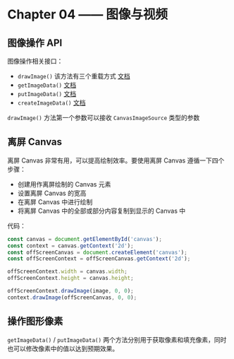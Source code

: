 # Chapter 04 —— 图像与视频


## 图像操作 API 

图像操作相关接口：

- `drawImage()` 该方法有三个重载方式 [文档](https://developer.mozilla.org/zh-CN/docs/Web/API/CanvasRenderingContext2D/drawImage)
- `getImageData()` [文档](https://developer.mozilla.org/zh-CN/docs/Web/API/CanvasRenderingContext2D/getImageData)
- `putImageData()` [文档](https://developer.mozilla.org/zh-CN/docs/Web/API/CanvasRenderingContext2D/putImageData)
- `createImageData()` [文档](https://developer.mozilla.org/zh-CN/docs/Web/API/CanvasRenderingContext2D/createImageData)

`drawImage()` 方法第一个参数可以接收 `CanvasImageSource` 类型的参数


## 离屏 Canvas

离屏 Canvas 非常有用，可以提高绘制效率。要使用离屏 Canvas 遵循一下四个步骤：

- 创建用作离屏绘制的 Canvas 元素
- 设置离屏 Canvas 的宽高
- 在离屏 Canvas 中进行绘制
- 将离屏 Canvas 中的全部或部分内容复制到显示的 Canvas 中

代码：

``` js
const canvas = document.getElementById('canvas');
const context = canvas.getContext('2d');
const offScreenCanvas = document.createElement('canvas');
const offScreenContext = offScreenCanvas.getContext('2d');

offScreenContext.width = canvas.width;
offScreenContext.height = canvas.height;

offScreenContext.drawImage(image, 0, 0);
context.drawImage(offScreenCanvas, 0, 0);
```


## 操作图形像素

 `getImageData()` / `putImageData()`  两个方法分别用于获取像素和填充像素，同时也可以修改像素中的值以达到预期效果。

 


